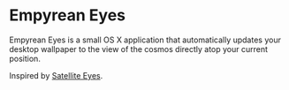 # Empyrean Eyes

Empyrean Eyes is a small OS X application that automatically updates your desktop wallpaper to the view of the cosmos directly atop your current position.

Inspired by [Satellite Eyes](https://github.com/tomtaylor/satellite-eyes).

